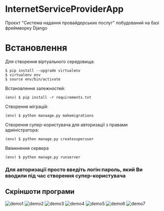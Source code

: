 # InternetServiceProviderApp
Проєкт "Система надання провайдерських послуг" побудований на базі фреймворку Django
<h1>Встановлення</h1>

Для створення віртуального середовища:
```
$ pip install --upgrade virtualenv
$ virtualenv env
$ source env/bin/activate
```
Встановлення залежностей:
```
(env) $ pip install -r requirements.txt
```
Створення міграцій:
```
(env) $ python manaage.py makemigrations
```
Створення супер-користувача для авторизації з правами адміністратора:
```
(env) $ python manage.py createsuperuser
```
Ввімкнення сервера

```
(env) $ python manage.py runserver
```
<h3>Для авторизації просто введіть логін:пароль, який Ви вводили під час створення супер-користувача</h3>

## Скріншоти програми
![demo1](https://github.com/illidanjkee/InternetServiceProviderApp/assets/93005007/bb8717af-77d1-4b36-8ec5-b521a2a640fa)
![demo2](https://github.com/illidanjkee/InternetServiceProviderApp/assets/93005007/5efeb4c2-5379-4580-b449-7fb737ce95a7)
![demo3](https://github.com/illidanjkee/InternetServiceProviderApp/assets/93005007/da965b98-744a-4ce1-b55e-60c239fa96c8)
![demo4](https://github.com/illidanjkee/InternetServiceProviderApp/assets/93005007/f9d89cf5-d3c5-4f15-8af4-9113089387e6)
![demo5](https://github.com/illidanjkee/InternetServiceProviderApp/assets/93005007/3d19753d-f112-4fbd-9114-ff23e68156aa)
![demo6](https://github.com/illidanjkee/InternetServiceProviderApp/assets/93005007/529eb735-8299-44c4-a06c-8771df08ff42)
![demo7](https://github.com/illidanjkee/InternetServiceProviderApp/assets/93005007/f62d4bf6-6cd7-4ec7-b61e-83dcab77d4d4)
